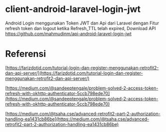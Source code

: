 # client-android-laravel-login-jwt
Android Login menggunakan Token JWT dan Api dari Laravel dengan Fitur refresh token dan logout ketika Refresh_TTL telah expired, Download API https://github.com/mahmudinm/api-android-laravel-login-jwt


# Referensi 

[https://farizdotid.com/tutorial-login-dan-register-menggunakan-retrofit2-dan-api-server/](https://farizdotid.com/tutorial-login-dan-register-menggunakan-retrofit2-dan-api-server/)

[https://medium.com/@sandeeptengale/problem-solved-2-access-token-refresh-with-okhttp-authenticator-5ccb798ede70](https://medium.com/@sandeeptengale/problem-solved-2-access-token-refresh-with-okhttp-authenticator-5ccb798ede70)

[https://medium.com/@tsaha.cse/advanced-retrofit2-part-2-authorization-handling-ea1431cb86be](https://medium.com/@tsaha.cse/advanced-retrofit2-part-2-authorization-handling-ea1431cb86be)
